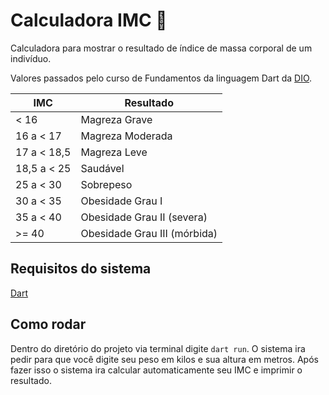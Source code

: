 


# Calculadora IMC 🧭

Calculadora para mostrar o resultado de índice de massa corporal de um indivíduo.

Valores passados pelo curso de Fundamentos da linguagem Dart da [DIO](https://www.dio.me).

| IMC         | Resultado                    |
|-------------|------------------------------|
| < 16        | Magreza Grave                |
| 16 a < 17   | Magreza Moderada             |
| 17 a < 18,5 | Magreza Leve                 |
| 18,5 a < 25 | Saudável                     |
| 25 a < 30   | Sobrepeso                    |
| 30 a < 35   | Obesidade Grau I             |
| 35 a < 40   | Obesidade Grau II (severa)   |
| >= 40       | Obesidade Grau III (mórbida) |

## Requisitos do sistema

 [Dart](https:dart.dev) 

## Como rodar

Dentro do diretório do projeto via terminal digite
`dart run`.
O sistema ira pedir para que você digite seu peso em kilos e sua altura em metros.
Após fazer isso o sistema ira calcular automaticamente seu IMC e imprimir o resultado.

